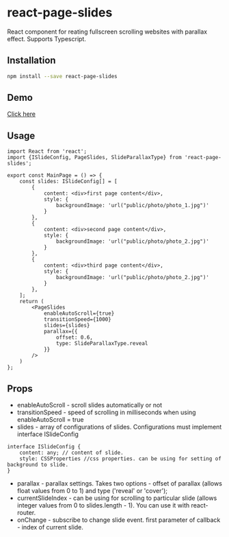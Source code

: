 # react-page-slides

React component for reating fullscreen scrolling websites with parallax effect. Supports Typescript.

## Installation
```sh
npm install --save react-page-slides
```

## Demo

[Click here](https://wermetal.github.io/react-page-slides/)

## Usage
```
import React from 'react';
import {ISlideConfig, PageSlides, SlideParallaxType} from 'react-page-slides';

export const MainPage = () => {
    const slides: ISlideConfig[] = [
        {
            content: <div>first page content</div>,
            style: {
                backgroundImage: 'url("public/photo/photo_1.jpg")'
            }
        },
        {
            content: <div>second page content</div>,
            style: {
                backgroundImage: 'url("public/photo/photo_2.jpg")'
            }
        },
        {
            content: <div>third page content</div>,
            style: {
                backgroundImage: 'url("public/photo/photo_2.jpg")'
            }
        },
    ];
    return (
        <PageSlides
            enableAutoScroll={true}
            transitionSpeed={1000}
            slides={slides}
            parallax={{
                offset: 0.6,
                type: SlideParallaxType.reveal
            }}
        />
    )
};
```

## Props

* enableAutoScroll - scroll slides automatically or not
* transitionSpeed - speed of scrolling in milliseconds when using enableAutoScroll = true
* slides - array of configurations of slides. Configurations must implement interface ISlideConfig
```
interface ISlideConfig {
    content: any; // content of slide.
    style: CSSProperties //css properties. can be using for setting of background to slide.
}
```
* parallax - parallax settings. Takes two options - offset of parallax (allows float values from 0 to 1) and type ('reveal' or 'cover');
* currentSlideIndex - can be using for scrolling to particular slide (allows integer values from 0 to slides.length - 1). You can use it with react-router.
* onChange - subscribe to change slide event. first parameter of callback - index of current slide.




